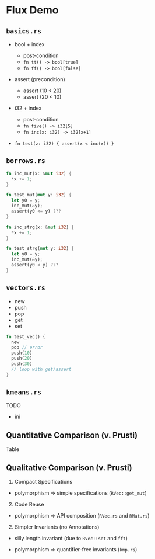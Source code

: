 
# Flux Demo

## `basics.rs`

- bool + index
  - post-condition
  - `fn tt() -> bool[true]`
  - `fn ff() -> bool[false]`

- assert (precondition)
  - assert (10 < 20)
  - assert (20 < 10)

- i32 + index
  - post-condition
  - `fn five() -> i32[5]`
  - `fn inc(x: i32) -> i32[x+1]`

- `fn test(z: i32) { assert(x < inc(x)) }`

## `borrows.rs`

```rust
fn inc_mut(x: &mut i32) {
  *x += 1;
}

fn test_mut(mut y: i32) {
  let y0 = y;
  inc_mut(&y);
  assert(y0 <= y) ???
}
```

```rust
fn inc_strg(x: &mut i32) {
  *x += 1;
}

fn test_strg(mut y: i32) {
  let y0 = y;
  inc_mut(&y);
  assert(y0 < y) ???
}
```

## `vectors.rs`

- new
- push
- pop
- get
- set

```rust
fn test_vec() {
  new
  pop // error
  push(10)
  push(20)
  push(30)
  // loop with get/assert
}
```

## `kmeans.rs`

TODO
  - ini


## Quantitative Comparison (v. Prusti)

  Table

## Qualitative Comparison (v. Prusti)

1. Compact Specifications

- polymorphism => simple specifications (`RVec::get_mut`)

2. Code Reuse

- polymorphism => API composition (`RVec.rs` and `RMat.rs`)

2. Simpler Invariants (no Annotations)

- silly length invariant (due to `RVec::set` and `fft`)

- polymorphism => quantifier-free invariants (`kmp.rs`)
